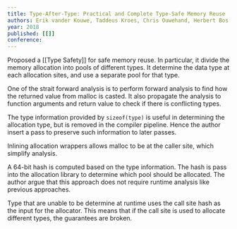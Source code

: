 ```yaml
---
title: Type-After-Type: Practical and Complete Type-Safe Memory Reuse
authors: Erik vander Kouwe, Taddeus Kroes, Chris Ouwehand, Herbert Bos, Cristiano Giuffrida
year: 2018
published: [[]]
conference: 
---
```


Proposed a [[Type Safety]] for safe memory reuse. In particular, it divide the memory allocation into pools of different types. It determine the data type at each allocation sites, and use a separate pool for that type.

One of the strait forward analysis is to perform forward analysis to find  how the returned value from malloc is casted. It also propagate the analysis to function arguments and return value to check if there is conflicting types.

The type information provided by `sizeof(type)` is useful in determining the allocation type, but is removed in the compiler pipeline. Hence the author insert a pass to preserve such information to later passes.

Inlining allocation wrappers allows malloc to be at the caller site, which simplify analysis.

A 64-bit hash is computed based on the type information. The hash is pass into the allocation library to determine which pool should be allocated. The author argue that this approach does not require runtime analysis like previous approaches.

Type that are unable to be determine at runtime uses the call site hash as the input for the allocator. This means that if the call site is used to allocate different types, the guarantees are broken.
